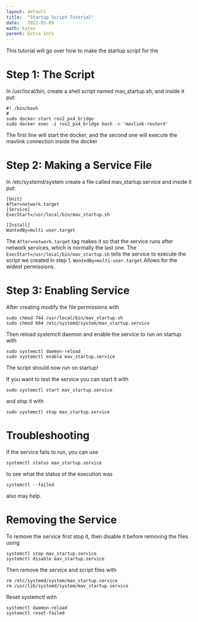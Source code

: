 ```yaml
---
layout: default
title:  "Startup Script Tutorial"
date:   2022-05-09
math: katex
parent: Extra Info
---
```


This tutorial will go over how to make the startup script for the 

# Step 1: The Script 
In /usr/local/bin, create a shell script named mav_startup.sh, and inside it put:

```
#! /bin/bash
#
sudo docker start ros2_px4_bridge
sudo docker exec -i ros2_px4_bridge bash -c 'mavlink-routerd'

```
The first line will start the docker, and the second one will execute the mavlink connection inside the docker

# Step 2: Making a Service File
In /etc/systemd/system create a file called mav_startup.service and inside it put:

```
[Unit]
After=network.target
[Service]
ExecStart=/usr/local/bin/mav_startup.sh

[Install]
WantedBy=multi-user.target
```

The ```After=network.target``` tag makes it so that the service runs after network services, which is normally the last one. The ```ExecStart=/usr/local/bin/mav_startup.sh``` tells the service to execute the script we created in step 1. ```WantedBy=multi-user.target``` Allows for the widest permissions.

# Step 3: Enabling Service 

After creating modify the file permissions with
```
sudo chmod 744 /usr/local/bin/mav_startup.sh
sudo chmod 664 /etc/systemd/system/mav_startup.service
```

Then reload systemctl daemon and enable the service to run on startup with 
```
sudo systemctl daemon-reload
sudo systemctl enable mav_startup.service
```

The script should now run on startup!

If you want to test the service you can start it with 
```
sudo systemctl start mav_startup.service
```
and stop it with
```
sudo systemctl stop mav_startup.service
```

# Troubleshooting

If the service fails to run, you can use
```
systemctl status mav_startup.service
```
to see what the status of the execution was
```
systemctl --failed
```
also may help.

# Removing the Service

To remove the service first stop it, then disable it before removing the files using
```
systemctl stop mav_startup.service
systemctl disable mav_startup.service
```

Then remove the service and script files with 
```
rm /etc/systemd/system/mav_startup.service
rm /usr/lib/systemd/system/mav_startup.service
```

Reset systemctl with
```
systemctl daemon-reload
systemctl reset-failed
```
